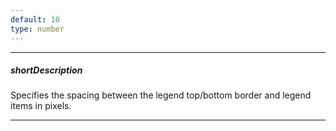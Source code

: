 ```yaml
---
default: 10
type: number
---
```

---
##### shortDescription
Specifies the spacing between the legend top/bottom border and legend items in pixels.

---
